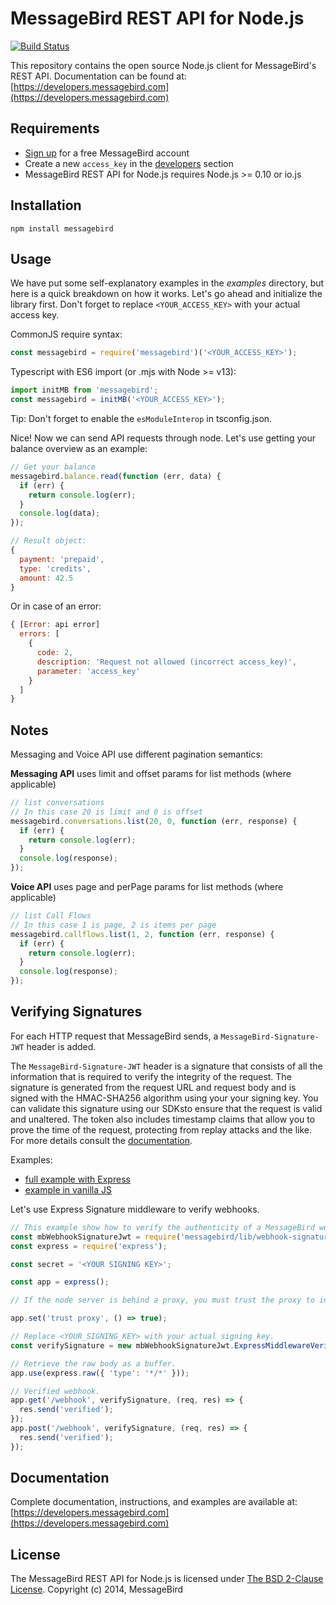 MessageBird REST API for Node.js
================================

[![Build Status](https://travis-ci.org/messagebird/messagebird-nodejs.svg?branch=master)](https://travis-ci.org/messagebird/messagebird-nodejs)

This repository contains the open source Node.js client for MessageBird's REST API.
Documentation can be found at: [https://developers.messagebird.com](https://developers.messagebird.com)

Requirements
------------

- [Sign up](https://www.messagebird.com/en/signup) for a free MessageBird account
- Create a new `access_key` in the [developers](https://www.messagebird.com/app/en/settings/developers/access) section
- MessageBird REST API for Node.js requires Node.js >= 0.10 or io.js

Installation
------------

`npm install messagebird`

Usage
-----

We have put some self-explanatory examples in the *examples* directory, but here is a quick breakdown on how it works.
Let's go ahead and initialize the library first. Don't forget to replace `<YOUR_ACCESS_KEY>` with your actual access key.

CommonJS require syntax:

```javascript
const messagebird = require('messagebird')('<YOUR_ACCESS_KEY>');
```

Typescript with ES6 import (or .mjs with Node >= v13):

```typescript
import initMB from 'messagebird';
const messagebird = initMB('<YOUR_ACCESS_KEY>');
```

Tip: Don't forget to enable the `esModuleInterop` in tsconfig.json.

Nice! Now we can send API requests through node. Let's use getting your balance overview as an example:

```javascript
// Get your balance
messagebird.balance.read(function (err, data) {
  if (err) {
    return console.log(err);
  }
  console.log(data);
});

// Result object:
{
  payment: 'prepaid',
  type: 'credits',
  amount: 42.5
}
```

Or in case of an error:

```javascript
{ [Error: api error]
  errors: [
    {
      code: 2,
      description: 'Request not allowed (incorrect access_key)',
      parameter: 'access_key'
    }
  ]
}
```

Notes
-------------

Messaging and Voice API use different pagination semantics:
  
  **Messaging API** uses limit and offset params for list methods (where applicable)

  ````javascript
  // list conversations
  // In this case 20 is limit and 0 is offset
  messagebird.conversations.list(20, 0, function (err, response) {
    if (err) {
      return console.log(err);
    }
    console.log(response);
  });
  ````

  **Voice API** uses page and perPage params for list methods (where applicable)

  ````javascript
  // list Call Flows
  // In this case 1 is page, 2 is items per page
  messagebird.callflows.list(1, 2, function (err, response) {
    if (err) {
      return console.log(err);
    }
    console.log(response);
  });
  ````

Verifying Signatures
-------------

For each HTTP request that MessageBird sends, a `MessageBird-Signature-JWT` header is added.

The `MessageBird-Signature-JWT` header is a signature that consists of all the information that is required to verify the integrity of the request. The signature is generated from the request URL and request body and is signed with the HMAC-SHA256 algorithm using your your signing key. You can validate this signature using our SDKsto ensure that the request is valid and unaltered. The token also includes timestamp claims that allow you to prove the time of the request, protecting from replay attacks and the like.
For more details consult the [documentation](https://developers.messagebird.com/api/#verifying-http-requests).

Examples:

- [full example with Express](./examples/webhook-signature-express-middleware.js)
- [example in vanilla JS](./examples/webhook-signature-http-node.js)

Let's use Express Signature middleware to verify webhooks.

```javascript
// This example show how to verify the authenticity of a MessageBird webhook.
const mbWebhookSignatureJwt = require('messagebird/lib/webhook-signature-jwt');
const express = require('express');

const secret = '<YOUR SIGNING KEY>';

const app = express();

// If the node server is behind a proxy, you must trust the proxy to infer the correct protocol and hostname.

app.set('trust proxy', () => true);

// Replace <YOUR_SIGNING_KEY> with your actual signing key.
const verifySignature = new mbWebhookSignatureJwt.ExpressMiddlewareVerify(secret);

// Retrieve the raw body as a buffer.
app.use(express.raw({ 'type': '*/*' }));

// Verified webhook.
app.get('/webhook', verifySignature, (req, res) => {
  res.send('verified');
});
app.post('/webhook', verifySignature, (req, res) => {
  res.send('verified');
});
```

Documentation
-------------

Complete documentation, instructions, and examples are available at:
[https://developers.messagebird.com](https://developers.messagebird.com)

License
-------

The MessageBird REST API for Node.js is licensed under [The BSD 2-Clause License](http://opensource.org/licenses/BSD-2-Clause). Copyright (c) 2014, MessageBird
